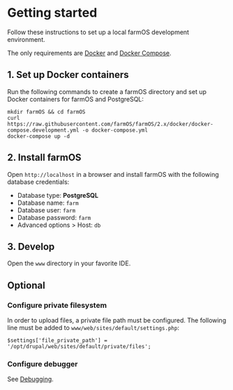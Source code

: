 # Getting started

Follow these instructions to set up a local farmOS development environment.

The only requirements are [Docker](https://www.docker.com) and
[Docker Compose](https://docs.docker.com/compose).

## 1. Set up Docker containers

Run the following commands to create a farmOS directory and set up Docker
containers for farmOS and PostgreSQL:

    mkdir farmOS && cd farmOS
    curl https://raw.githubusercontent.com/farmOS/farmOS/2.x/docker/docker-compose.development.yml -o docker-compose.yml
    docker-compose up -d

## 2. Install farmOS

Open `http://localhost` in a browser and install farmOS with the following
database credentials:

- Database type: **PostgreSQL**
- Database name: `farm`
- Database user: `farm`
- Database password: `farm`
- Advanced options > Host: `db`

## 3. Develop

Open the `www` directory in your favorite IDE.

## Optional

### Configure private filesystem

In order to upload files, a private file path must be configured. The following
line must be added to `www/web/sites/default/settings.php`:

    $settings['file_private_path'] = '/opt/drupal/web/sites/default/private/files';

### Configure debugger

See [Debugging](/development/environment/debug).
